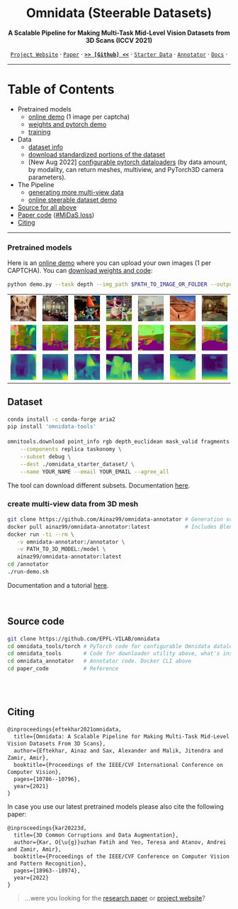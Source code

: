 <div align="center">

# Omnidata (Steerable Datasets)
**A Scalable Pipeline for Making Multi-Task Mid-Level Vision Datasets from 3D Scans (ICCV 2021)**

  
[`Project Website`](https://omnidata.vision) &centerdot; [`Paper`](https://arxiv.org/abs/2110.04994) &centerdot; [**`>> [Github] <<`**](https://github.com/EPFL-VILAB/omnidata-tools/tree/main/omnidata_tools/torch) &centerdot; [`Starter Data`](//docs.omnidata.vision/starter_dataset.html) &centerdot;  [`Annotator`](https://github.com/EPFL-VILAB/omnidata-tools/tree/main/omnidata_annotator#readme) &centerdot;  [`Docs`](//docs.omnidata.vision) &centerdot;

</div>

---

Table of Contents
=================
- Pretrained models
    - [online demo](https://omnidata.vision/demo/) (1 image per captcha)
    - [weights and pytorch demo](https://github.com/EPFL-VILAB/omnidata/tree/main/omnidata_tools/torch#readme)
    - [training](https://github.com/EPFL-VILAB/omnidata/tree/main/omnidata_tools/torch#training-state-of-the-art-models)
- Data 
    - [dataset info](https://docs.omnidata.vision/starter_dataset.html)
    - [download standardized portions of the dataset](#dataset)
    - [New Aug 2022] [configurable pytorch dataloaders](https://github.com/EPFL-VILAB/omnidata/tree/main/omnidata_tools/torch) (by data amount, by modality, can return meshes, multiview, and PyTorch3D camera parameters).
- The Pipeline
    - [generating more multi-view data](#create-multi-view-data-from-3d-mesh)
    - [online steerable dataset demo](https://omnidata.vision/designer/)
- [Source for all above](https://github.com/EPFL-VILAB/omnidata#source-code)
- [Paper code](https://github.com/EPFL-VILAB/omnidata/tree/main/paper_dump) ([#MiDaS loss](https://github.com/EPFL-VILAB/omnidata/tree/main/omnidata_tools/torch#midas-implementation))
- [Citing](https://github.com/EPFL-VILAB/omnidata/blob/main/README.md#citing)

---


### Pretrained models
Here is an [online demo](https://omnidata.vision/demo/) where you can upload your own images (1 per CAPTCHA). You can [download weights and code](https://github.com/EPFL-VILAB/omnidata/tree/main/omnidata_tools/torch#pretrained-models):
```bash
python demo.py --task depth --img_path $PATH_TO_IMAGE_OR_FOLDER --output_path $PATH_TO_SAVE_OUTPUT    # or TASK=normal
```
|  |   |   |   |  |  |  |
| :-------------:|:-------------:|:-------------:|:-------------:|:-------------:|:-------------:|:-------------:|
| ![](./omnidata_tools/torch/assets/demo/test1.png) | ![](./omnidata_tools/torch/assets/demo/test2.png) |![](./omnidata_tools/torch/assets/demo/test3.png) | ![](./omnidata_tools/torch/assets/demo/test4.png) | ![](./omnidata_tools/torch/assets/demo/test5.png) |![](./omnidata_tools/torch/assets/demo/test7.png) |![](./omnidata_tools/torch/assets/demo/test9.png) |
| ![](./omnidata_tools/torch/assets/demo/test1_normal.png) | ![](./omnidata_tools/torch/assets/demo/test2_normal.png) |![](./omnidata_tools/torch/assets/demo/test3_normal.png) | ![](./omnidata_tools/torch/assets/demo/test4_normal.png) | ![](./omnidata_tools/torch/assets/demo/test5_normal.png) | ![](./omnidata_tools/torch/assets/demo/test7_normal.png) | ![](./omnidata_tools/torch/assets/demo/test9_normal.png) |
| ![](./omnidata_tools/torch/assets/demo/test1_depth.png) | ![](./omnidata_tools/torch/assets/demo/test2_depth.png) | ![](./omnidata_tools/torch/assets/demo/test3_depth.png) | ![](./omnidata_tools/torch/assets/demo/test4_depth.png) | ![](./omnidata_tools/torch/assets/demo/test5_depth.png) | ![](./omnidata_tools/torch/assets/demo/test7_depth.png) | ![](./omnidata_tools/torch/assets/demo/test9_depth.png)


## Dataset
```bash
conda install -c conda-forge aria2
pip install 'omnidata-tools'

omnitools.download point_info rgb depth_euclidean mask_valid fragments \
    --components replica taskonomy \
    --subset debug \
    --dest ./omnidata_starter_dataset/ \
    --name YOUR_NAME --email YOUR_EMAIL --agree_all
```
The tool can download different subsets. Documentation [here](https://docs.omnidata.vision/starter_dataset_download.html).



### create multi-view data from 3D mesh
```bash
git clone https://github.com/Ainaz99/omnidata-annotator # Generation scripts
docker pull ainaz99/omnidata-annotator:latest           # Includes Blender, Meshlab, other libs
docker run -ti --rm \
   -v omnidata-annotator:/annotator \
   -v PATH_TO_3D_MODEL:/model \
   ainaz99/omnidata-annotator:latest
cd /annotator
./run-demo.sh
```
Documentation and a tutorial [here](https://github.com/EPFL-VILAB/omnidata/tree/main/omnidata_annotator#readme).


<br>

## Source code
```bash
git clone https://github.com/EPFL-VILAB/omnidata
cd omnidata_tools/torch # PyTorch code for configurable Omnidata dataloaders, scripts for training, demo of trained models
cd omnidata_tools       # Code for downloader utility above, what's installed by: `pip install 'omnidata-tools'`
cd omnidata_annotator   # Annotator code. Docker CLI above
cd paper_code           # Reference

```

<br>




<br>

## Citing
```
@inproceedings{eftekhar2021omnidata,
  title={Omnidata: A Scalable Pipeline for Making Multi-Task Mid-Level Vision Datasets From 3D Scans},
  author={Eftekhar, Ainaz and Sax, Alexander and Malik, Jitendra and Zamir, Amir},
  booktitle={Proceedings of the IEEE/CVF International Conference on Computer Vision},
  pages={10786--10796},
  year={2021}
}
```
In case you use our latest pretrained models please also cite the following paper:
```
@inproceedings{kar20223d,
  title={3D Common Corruptions and Data Augmentation},
  author={Kar, O{\u{g}}uzhan Fatih and Yeo, Teresa and Atanov, Andrei and Zamir, Amir},
  booktitle={Proceedings of the IEEE/CVF Conference on Computer Vision and Pattern Recognition},
  pages={18963--18974},
  year={2022}
}
```
<!-- <img src="https://raw.githubusercontent.com/alexsax/omnidata-tools/main/docs/images/omnidata_front_page.jpg?token=ABHLE3LC3U64F2QRVSOBSS3BPED24" alt="Website main page" style='max-width: 100%;'/> -->
> ...were you looking for the [research paper](//omnidata.vision/#paper) or [project website](//omnidata.vision)? 
